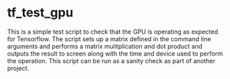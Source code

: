 # tf_test_gpu

This is a simple test script to check that the GPU is operating as expected for Tensorflow. 
The script sets up a matrix defined in the command line arguments and performs a matrix mulitplication and dot product
and outputs the result to screen along with the time and device used to perform the operation.
This script can be run as a sanity check as part of another project.
